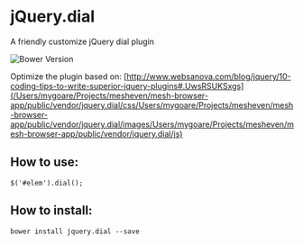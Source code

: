 jQuery.dial
===========

A friendly customize jQuery dial plugin

![Bower Version](http://img.shields.io/bower/v/jquery.dial.svg)


Optimize the plugin based on: [http://www.websanova.com/blog/jquery/10-coding-tips-to-write-superior-jquery-plugins#.UwsRSUKSxgs](/Users/mygoare/Projects/mesheven/mesh-browser-app/public/vendor/jquery.dial/css/Users/mygoare/Projects/mesheven/mesh-browser-app/public/vendor/jquery.dial/images/Users/mygoare/Projects/mesheven/mesh-browser-app/public/vendor/jquery.dial/js)

## How to use:

	$('#elem').dial();

## How to install:

    bower install jquery.dial --save